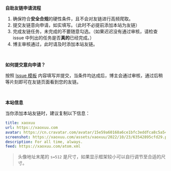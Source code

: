 **自助友链申请流程**

1. 确保符合**安全合规**的硬性条件，且不会对友链进行高频爬取。
2. 提交友链意向申请，如实填写。（此时不必提前添加本站为友链）
3. 完成友链任务，未完成的不要随意勾选。（如果迟迟没有通过审核，请检查 issue 中列出的任务是否**真的**已经完成。）
4. 博主审核通过，此时请及时添加本站友链。

<br>

**如何提交意向申请？**

按照 [Issue 模板](https://github.com/xaoxuu/friends/issues/new/choose) 内容填写并提交，当条件均达成后，博主会通过审核，通过后稍等片刻即可在友链页面看到您的友链。

<br>

**本站信息**

当你添加本站友链时，建议复制以下信息：

```yaml
title: xaoxuu
url: https://xaoxuu.com
avatar: https://cn.cravatar.com/avatar/15e59a60168a6ce1bfc3eddfca8c5a54?s=512
screenshot: https://xaoxuu.com/assets/xaoxuu/2022/10/23/63542895cfd29.png
description: For all time, always.
feed: https://xaoxuu.com/atom.xml
```

> 头像地址末尾的 `s=512` 是尺寸，如果显示框架较小可以自行调节至合适的尺寸。
